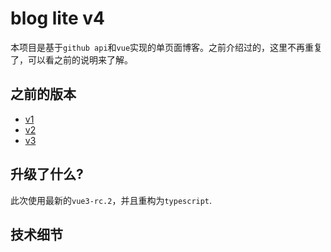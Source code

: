 # blog lite v4

本项目是基于`github api`和`vue`实现的单页面博客。之前介绍过的，这里不再重复了，可以看之前的说明来了解。

## 之前的版本

- [v1](1.0.0.md)
- [v2](v2.md)
- [v3](v3.md)

## 升级了什么?

此次使用最新的`vue3-rc.2`，并且重构为`typescript`.

## 技术细节
